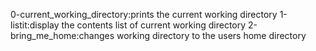 0-current_working_directory:prints the current working directory
1-listit:display the contents list of current working directory
2-bring_me_home:changes working directory to the users home directory
